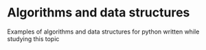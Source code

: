 # Algorithms and data structures
Examples of algorithms and data structures for python written while studying this topic
